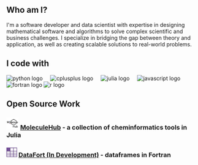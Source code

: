 ## Who am I?
I'm a software developer and data scientist with expertise in designing mathematical
software and algorithms to solve complex scientific and business challenges. 
I specialize in bridging the gap between theory and application, as well as creating 
scalable solutions to real-world problems.

## I code with

<div align="left">
  <img src="https://cdn.jsdelivr.net/gh/devicons/devicon/icons/python/python-original.svg" height="40" alt="python logo"  />
  <img width="12" />
  <img src="https://cdn.jsdelivr.net/gh/devicons/devicon/icons/cplusplus/cplusplus-original.svg" height="40" alt="cplusplus logo"  />
  <img width="12" />
  <img src="https://cdn.jsdelivr.net/gh/devicons/devicon/icons/julia/julia-original-wordmark.svg" height="40" alt="julia logo"  />
  <img width="12" />
  <img src="https://cdn.jsdelivr.net/gh/devicons/devicon/icons/javascript/javascript-original.svg" height="40" alt="javascript logo"  />
  <img width="12" />
  <img src="https://skillicons.dev/icons?i=fortran" height="40" alt="fortran logo"  />
  <img src="https://cdn.jsdelivr.net/gh/devicons/devicon/icons/r/r-original.svg" height="40" alt="r logo"  />
  <img width="12" />
</div>

## Open Source Work

### <img src="./assets/moleculehub.png" height="32" alt="molecule hub logo"/> [MoleculeHub](https://github.com/MoleculeHub) - a collection of cheminformatics tools in Julia

### <img src="./assets/datafort.png" height="25" alt="molecule hub logo"/> [DataFort (In Development)](https://github.com/rngil/DataFort) - dataframes in Fortran

<!-- ### <img src="./assets/luxjl.png" height="30" alt="molecule hub logo"/> [Lux.jl](https://github.com/LuxDL/Lux.jl) - Elegant and Performant Deep Learning -->
